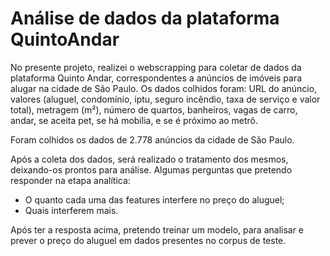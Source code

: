 # Análise de dados da plataforma QuintoAndar
No presente projeto, realizei o webscrapping para coletar de dados da plataforma Quinto Andar, correspondentes a anúncios de imóveis para alugar na cidade de São Paulo.
Os dados colhidos foram: URL do anúncio, valores (aluguel, condomínio, iptu, seguro incêndio, taxa de serviço e valor total), metragem (m²), número de quartos, banheiros, vagas de carro, andar, se aceita pet, se há mobília, e se é próximo ao metrô.

Foram colhidos os dados de 2.778 anúncios da cidade de São Paulo.

Após a coleta dos dados, será realizado o tratamento dos mesmos, deixando-os prontos para análise. Algumas perguntas que pretendo responder na etapa analítica:
- O quanto cada uma das features interfere no preço do aluguel;
- Quais interferem mais.

Após ter a resposta acima, pretendo treinar um modelo, para analisar e prever o preço do aluguel em dados presentes no corpus de teste.

